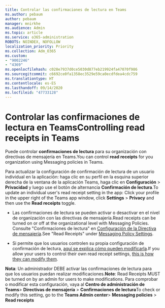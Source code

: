```yaml
---
title: Controlar las confirmaciones de lectura en Teams
ms.author: pebaum
author: pebaum
manager: mnirkhe
ms.audience: Admin
ms.topic: article
ms.service: o365-administration
ROBOTS: NOINDEX, NOFOLLOW
localization_priority: Priority
ms.collection: Adm_O365
ms.custom:
- "9002246"
- "4369"
ms.openlocfilehash: c028e7937d0ce5030d877eb219924fa47070f986
ms.sourcegitcommit: c6692ce0fa1358ec3529e59ca0ecdfdea4cdc759
ms.translationtype: HT
ms.contentlocale: es-ES
ms.lasthandoff: 09/14/2020
ms.locfileid: "47733128"
---
```

# <a name="controlling-read-receipts-in-teams"></a><span data-ttu-id="fd5d6-102">Controlar las confirmaciones de lectura en Teams</span><span class="sxs-lookup"><span data-stu-id="fd5d6-102">Controlling read receipts in Teams</span></span>

<span data-ttu-id="fd5d6-103">Puede controlar **confirmaciones de lectura** para su organización con directivas de mensajería en Teams.</span><span class="sxs-lookup"><span data-stu-id="fd5d6-103">You can control **read receipts** for you organization using Messaging policies in Teams.</span></span>

<span data-ttu-id="fd5d6-104">Para actualizar la configuración de confirmación de lectura de un usuario individual en la aplicación: haga clic en su perfil en la esquina superior derecha de la ventana de la aplicación Teams, haga clic en **Configuración** > **Privacidad** y luego use el botón de alternancia **Confirmación de lectura**.</span><span class="sxs-lookup"><span data-stu-id="fd5d6-104">To update an individual user's read receipt setting in the app: Click your profile in the upper right of the Teams app window, click **Settings** > **Privacy** and then use the **Read receipts** toggle.</span></span>

- <span data-ttu-id="fd5d6-105">Las confirmaciones de lectura se pueden activar o desactivar en el nivel de organización con las directivas de mensajería.</span><span class="sxs-lookup"><span data-stu-id="fd5d6-105">Read receipts can be turned on or off at the organizational level with Messaging Policies.</span></span> <span data-ttu-id="fd5d6-106">Consulte "Confirmaciones de lectura" en [Configuración de la Directiva de mensajería](https://docs.microsoft.com/microsoftteams/messaging-policies-in-teams#messaging-policy-settings).</span><span class="sxs-lookup"><span data-stu-id="fd5d6-106">See "Read Receipts" under [Messaging Policy Settings](https://docs.microsoft.com/microsoftteams/messaging-policies-in-teams#messaging-policy-settings).</span></span>

- <span data-ttu-id="fd5d6-107">Si permite que los usuarios controlen su propia configuración de confirmación de lectura, [aquí se explica cómo pueden modificarla](https://docs.microsoft.com/microsoftteams/messaging-policies-in-teams#messaging-policy-settings).</span><span class="sxs-lookup"><span data-stu-id="fd5d6-107">If you allow your users to control their own read receipt settings, [this is how they can modify them](https://docs.microsoft.com/microsoftteams/messaging-policies-in-teams#messaging-policy-settings).</span></span> 

<span data-ttu-id="fd5d6-108">**Nota**: Un administrador DEBE activar las confirmaciones de lectura para que los usuarios puedan realizar modificaciones.</span><span class="sxs-lookup"><span data-stu-id="fd5d6-108">**Note**: Read Receipts MUST be turned on by an admin for users to make modifications.</span></span> <span data-ttu-id="fd5d6-109">Para comprobar o modificar esta configuración, vaya al **Centro de administración de Teams**> **Directivas de mensajería** > **Confirmaciones de lectura**</span><span class="sxs-lookup"><span data-stu-id="fd5d6-109">To check or modify this setting, go to the **Teams Admin center**> **Messaging policies** > **Read receipts**</span></span>
